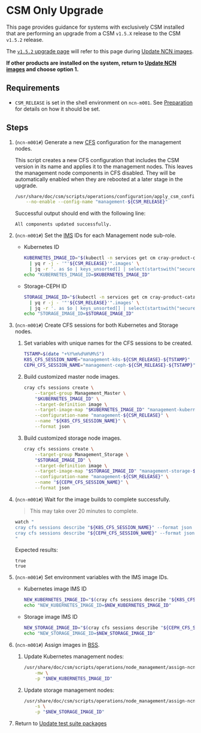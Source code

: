 # CSM Only Upgrade

This page provides guidance for systems with exclusively CSM installed that are performing an upgrade from a CSM `v1.5.X` release to the CSM `v1.5.2` release.

The [`v1.5.2` upgrade page](../1.5.2/README.md) will refer to this page
during [Update NCN images](../1.5.2/README.md#update-ncn-images).

**If other products are installed on the system, return to [Update NCN images](../1.5.2/README.md#update-ncn-images) and
choose option 1.**

## Requirements

* `CSM_RELEASE` is set in the shell environment on `ncn-m001`. See [Preparation](README.md#preparation) for details on how it should be set.

## Steps

1. (`ncn-m001#`) Generate a new [CFS](../../glossary.md#configuration-framework-service-cfs) configuration for the management nodes.

   This script creates a new CFS configuration that includes the CSM version in its name and applies it to the
   management nodes. This leaves the management node components in CFS disabled. They will be automatically enabled when
   they are rebooted at a later stage in the upgrade.

   ```bash
   /usr/share/doc/csm/scripts/operations/configuration/apply_csm_configuration.sh \
       --no-enable --config-name "management-${CSM_RELEASE}"
   ```

   Successful output should end with the following line:

   ```text
   All components updated successfully.
   ```

1. (`ncn-m001#`) Set the [IMS](../../glossary.md#image-management-service-ims) IDs for each Management node sub-role.

    * Kubernetes ID

      ```bash
      KUBERNETES_IMAGE_ID="$(kubectl -n services get cm cray-product-catalog -o jsonpath='{.data.csm}' \
        | yq r -j - '"'${CSM_RELEASE}'".images' \
        | jq -r '. as $o | keys_unsorted[] | select(startswith("secure-kubernetes")) | $o[.].id')"
      echo "KUBERNETES_IMAGE_ID=$KUBERNETES_IMAGE_ID"
      ```

    * Storage-CEPH ID

      ```bash
      STORAGE_IMAGE_ID="$(kubectl -n services get cm cray-product-catalog -o jsonpath='{.data.csm}' \
        | yq r -j - '"'${CSM_RELEASE}'".images' \
        | jq -r '. as $o | keys_unsorted[] | select(startswith("secure-storage")) | $o[.].id')"
      echo "STORAGE_IMAGE_ID=$STORAGE_IMAGE_ID"
      ```

1. (`ncn-m001#`) Create CFS sessions for both Kubernetes and Storage nodes.

    1. Set variables with unique names for the CFS sessions to be created.

       ```bash
       TSTAMP=$(date "+%Y%m%d%H%M%S")
       K8S_CFS_SESSION_NAME="management-k8s-${CSM_RELEASE}-${TSTAMP}"
       CEPH_CFS_SESSION_NAME="management-ceph-${CSM_RELEASE}-${TSTAMP}"
       ```

    1. Build customized master node images.

       ```bash
       cray cfs sessions create \
           --target-group Management_Master \
           "$KUBERNETES_IMAGE_ID" \
           --target-definition image \
           --target-image-map "$KUBERNETES_IMAGE_ID" "management-kubernetes-${CSM_RELEASE}" \
           --configuration-name "management-${CSM_RELEASE}" \
           --name "${K8S_CFS_SESSION_NAME}" \
           --format json
       ```

    1. Build customized storage node images.

       ```bash
       cray cfs sessions create \
           --target-group Management_Storage \
           "$STORAGE_IMAGE_ID" \
           --target-definition image \
           --target-image-map "$STORAGE_IMAGE_ID" "management-storage-${CSM_RELEASE}" \
           --configuration-name "management-${CSM_RELEASE}" \
           --name "${CEPH_CFS_SESSION_NAME}" \
           --format json
       ```

1. (`ncn-m001#`) Wait for the image builds to complete successfully.

   > This may take over 20 minutes to complete.

   ```bash
   watch "
   cray cfs sessions describe "${K8S_CFS_SESSION_NAME}" --format json | jq -r ".status.session.succeeded";
   cray cfs sessions describe "${CEPH_CFS_SESSION_NAME}" --format json | jq -r ".status.session.succeeded"
   "
   ```

   Expected results:

   ```text
   true
   true
   ```

1. (`ncn-m001#`) Set environment variables with the IMS image IDs.

    * Kubernetes image IMS ID

      ```bash
      NEW_KUBERNETES_IMAGE_ID="$(cray cfs sessions describe "${K8S_CFS_SESSION_NAME}" --format json | jq -r '.status.artifacts[].result_id')"
      echo "NEW_KUBERNETES_IMAGE_ID=$NEW_KUBERNETES_IMAGE_ID"
      ```

    * Storage image IMS ID

      ```bash
      NEW_STORAGE_IMAGE_ID="$(cray cfs sessions describe "${CEPH_CFS_SESSION_NAME}" --format json | jq -r '.status.artifacts[].result_id')"
      echo "NEW_STORAGE_IMAGE_ID=$NEW_STORAGE_IMAGE_ID"
      ```

1. (`ncn-m001#`) Assign images in [BSS](../../glossary.md#boot-script-service-bss).

    1. Update Kubernetes management nodes:

       ```bash
       /usr/share/doc/csm/scripts/operations/node_management/assign-ncn-images.sh \
           -mw \
           -p "$NEW_KUBERNETES_IMAGE_ID"
       ```

    1. Update storage management nodes:

       ```bash
       /usr/share/doc/csm/scripts/operations/node_management/assign-ncn-images.sh \
           -s \
           -p "$NEW_STORAGE_IMAGE_ID"
       ```

1. Return to [Update test suite packages](./README.md#update-test-suite-packages)
